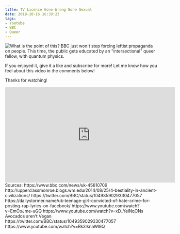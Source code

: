 ```yaml
---
title: TV Licence Gone Wrong Gone Sexual
date: 2018-10-16 16:39:23
tags:
- Youtube
- BBC
- Queer
---
```

![What is the point of this?](/images/maxresdefault.jpg)
BBC just won't stop forcing leftist propaganda on people. This time, the public gets educated by an "intersectional" queer fellow, with quantum physics.

If you enjoyed it, give it a like and subscribe for more!
Let me know how you feel about this video in the comments below!

Thanks for watching!
<iframe width="560" height="315" src="https://www.youtube.com/embed/V8paKImOdrk" frameborder="0" allow="autoplay; encrypted-media" allowfullscreen></iframe>
<!--more-->
Sources:
https://www.bbc.com/news/uk-45810709
http://upperclassmonroe.blogs.wm.edu/2014/08/25/4-bestiality-in-ancient-civilizations/
https://twitter.com/BBC/status/1049359029330477057
https://dailystormer.name/uk-teenage-girl-convicted-of-hate-crime-for-posting-rap-lyrics-on-facebook/
https://www.youtube.com/watch?v=EmOoJme-uGQ
https://www.youtube.com/watch?v=xD_YeiNqONs Avocados aren't Vegan
https://twitter.com/BBC/status/1049359029330477057
https://www.youtube.com/watch?v=Bk3lknaWI9Q